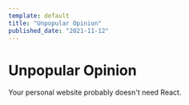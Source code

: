 ```yaml
---
template: default
title: "Unpopular Opinion"
published_date: "2021-11-12"
---
```


# Unpopular Opinion

Your personal website probably doesn't need React.
